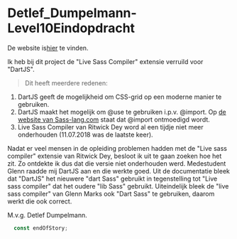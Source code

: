 # Detlef_Dumpelmann-Level10Eindopdracht

De website is[hier](https://jovial-yalow-b5c2dc.netlify.app/) te vinden.

Ik heb bij dit project de "Live Sass Compiler" extensie verruild voor "DartJS".

>Dit heeft meerdere redenen: 

1. DartJS geeft de mogelijkheid om CSS-grid op een moderne manier te gebruiken.
2. DartJS maakt het mogelijk om @use te gebruiken i.p.v. @import. Op [de website van Sass-lang.com](https://sass-lang.com/documentation/at-rules/import#importing-css) staat dat @import ontmoedigd wordt.
3. Live Sass Compiler van Ritwick Dey word al een tijdje niet meer onderhouden (11.07.2018 was de laatste keer).

Nadat er veel mensen in de opleiding problemen hadden met de "Live sass compiler" extensie van Ritwick Dey, besloot ik uit te gaan zoeken hoe het zit.
Zo ontdekte ik dus dat die versie niet onderhouden werd. Medestudent Glenn raadde mij DartJS aan en die werkte goed.
Uit de documentatie bleek dat "DartJS" het nieuwere "dart Sass" gebruikt in tegenstelling tot "Live sass compiler" dat het oudere "lib Sass" gebruikt.
Uiteindelijk bleek de "live sass compiler" van Glenn Marks ook "Dart Sass" te gebruiken, daarom werkt die ook correct.

M.v.g. Detlef Dumpelmann.

```javascript
  const endOfStory;
```
